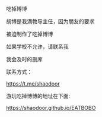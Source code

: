 吃掉博博

胡博是我滴教导主任，因为朋友的要求

被迫制作了吃掉博博

如果学校不允许，请联系我

我会及时的删库

联系方式：

https://t.me/shaodoor

游玩吃掉博博的地址在下面:

https://shaodoor.github.io/EATBOBO
